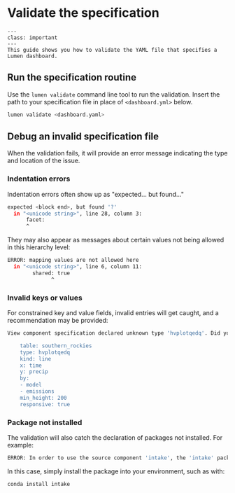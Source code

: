 # Validate the specification

```{admonition} What does this guide solve?
---
class: important
---
This guide shows you how to validate the YAML file that specifies a Lumen dashboard.
```

## Run the specification routine

Use the `lumen validate` command line tool to run the validation. Insert the path to your specification file in place of `<dashboard.yml>` below.

```bash
lumen validate <dashboard.yaml>
```

## Debug an invalid specification file

When the validation fails, it will provide an error message indicating the type and location of the issue.

### Indentation errors

Indentation errors often show up as "expected... but found..."

```bash
expected <block end>, but found '?'
  in "<unicode string>", line 28, column 3:
      facet:
      ^
```

They may also appear as messages about certain values not being allowed in this hierarchy level:

```bash
ERROR: mapping values are not allowed here
  in "<unicode string>", line 6, column 11:
        shared: true
              ^
```

### Invalid keys or values

For constrained key and value fields, invalid entries will get caught, and a recommendation may be provided:

``` bash
View component specification declared unknown type 'hvplotqedq'. Did you mean 'hvplot or 'hvplot_ui'?

    table: southern_rockies
    type: hvplotqedq
    kind: line
    x: time
    y: precip
    by:
    - model
    - emissions
    min_height: 200
    responsive: true
```

### Package not installed

The validation will also catch the declaration of packages not installed. For example:

```bash
ERROR: In order to use the source component 'intake', the 'intake' package must be installed.
```

In this case, simply install the package into your environment, such as with:

```bash
conda install intake
```
